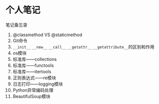 # 个人笔记

笔记备忘录

1. @classmethod VS @staticmethod 
2. Git命令
3. `__init__` `__new__` `__call__` `__getattr__` `__getattribute__`的区别和作用
4. os模块
5. 标准库——collections
6. 标准库——functools
7. 标准库——itertools
8. 正则表达式——re模块
9. 日志打印——logging模块
10. Python异常编码处理
11. BeautifulSoup模块